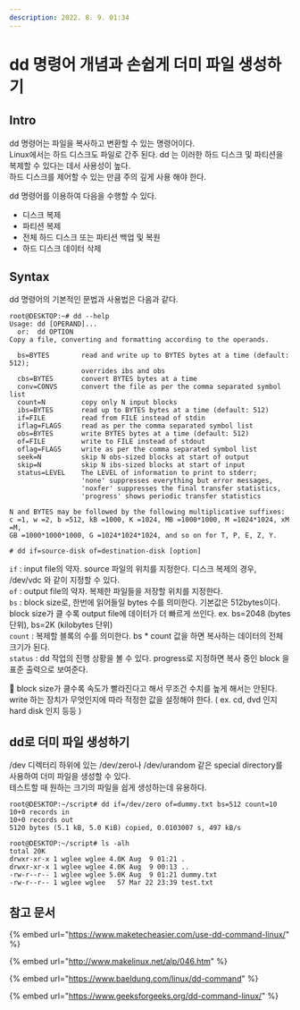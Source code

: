 ```yaml
---
description: 2022. 8. 9. 01:34
---
```


# dd 명령어 개념과 손쉽게 더미 파일 생성하기

## Intro

dd 명령어는 파일을 복사하고 변환할 수 있는 명령어이다.\
Linux에서는 하드 디스크도 파일로 간주 된다. dd 는 이러한 하드 디스크 및 파티션을 복제할 수 있다는 데서 사용성이 높다. \
하드 디스크를 제어할 수 있는 만큼 주의 깊게 사용 해야 한다.

dd 명령어를 이용하여 다음을 수행할 수 있다.

* 디스크 복제
* 파티션 복제
* 전체 하드 디스크 또는 파티션 백업 및 복원
* 하드 디스크 데이터 삭제



## Syntax

dd 명령어의 기본적인 문법과 사용법은 다음과 같다.

```shell-session
root@DESKTOP:~# dd --help
Usage: dd [OPERAND]...
  or:  dd OPTION
Copy a file, converting and formatting according to the operands.

  bs=BYTES        read and write up to BYTES bytes at a time (default: 512);
                  overrides ibs and obs
  cbs=BYTES       convert BYTES bytes at a time
  conv=CONVS      convert the file as per the comma separated symbol list
  count=N         copy only N input blocks
  ibs=BYTES       read up to BYTES bytes at a time (default: 512)
  if=FILE         read from FILE instead of stdin
  iflag=FLAGS     read as per the comma separated symbol list
  obs=BYTES       write BYTES bytes at a time (default: 512)
  of=FILE         write to FILE instead of stdout
  oflag=FLAGS     write as per the comma separated symbol list
  seek=N          skip N obs-sized blocks at start of output
  skip=N          skip N ibs-sized blocks at start of input
  status=LEVEL    The LEVEL of information to print to stderr;
                  'none' suppresses everything but error messages,
                  'noxfer' suppresses the final transfer statistics,
                  'progress' shows periodic transfer statistics

N and BYTES may be followed by the following multiplicative suffixes:
c =1, w =2, b =512, kB =1000, K =1024, MB =1000*1000, M =1024*1024, xM =M,
GB =1000*1000*1000, G =1024*1024*1024, and so on for T, P, E, Z, Y.
```

```shell-session
# dd if=source-disk of=destination-disk [option]
```

`if` : input file의 약자. source 파일의 위치를 지정한다. 디스크 복제의 경우, /dev/vdc 와 같이 지정할 수 있다.\
`of` : output file의 약자. 복제한 파일들을 저장할 위치를 지정한다.\
`bs` : block size로, 한번에 읽어들일 bytes 수를 의미한다. 기본값은 512bytes이다. block size가 클 수록 output file에 데이터가 더 빠르게 쓰인다. ex. bs=2048 (bytes 단위), bs=2K (kilobytes 단위)\
`count` : 복제할 블록의 수를 의미한다. bs \* count 값을 하면 복사하는 데이터의 전체 크기가 된다.\
`status` : dd 작업의 진행 상황을 볼 수 있다. progress로 지정하면 복사 중인 block 을 표준 출력으로 보여준다.



🛑 block size가 클수록 속도가 빨라진다고 해서 무조건 수치를 높게 해서는 안된다. write 하는 장치가 무엇인지에 따라 적정한 값을 설정해야 한다. ( ex. cd, dvd 인지 hard disk 인지 등등 )



## dd로 더미 파일 생성하기

/dev 디렉터리 하위에 있는 /dev/zero나 /dev/urandom 같은 special directory를 사용하여 더미 파일을 생성할 수 있다.\
테스트할 때 원하는 크기의 파일을 쉽게 생성하는데 유용하다.

```shell-session
root@DESKTOP:~/script# dd if=/dev/zero of=dummy.txt bs=512 count=10
10+0 records in
10+0 records out
5120 bytes (5.1 kB, 5.0 KiB) copied, 0.0103007 s, 497 kB/s

root@DESKTOP:~/script# ls -alh
total 20K
drwxr-xr-x 1 wglee wglee 4.0K Aug  9 01:21 .
drwxr-xr-x 1 wglee wglee 4.0K Aug  9 00:13 ..
-rw-r--r-- 1 wglee wglee 5.0K Aug  9 01:21 dummy.txt
-rw-r--r-- 1 wglee wglee   57 Mar 22 23:39 test.txt
```



## **참고 문서**

{% embed url="https://www.maketecheasier.com/use-dd-command-linux/" %}

{% embed url="http://www.makelinux.net/alp/046.htm" %}

{% embed url="https://www.baeldung.com/linux/dd-command" %}

{% embed url="https://www.geeksforgeeks.org/dd-command-linux/" %}

